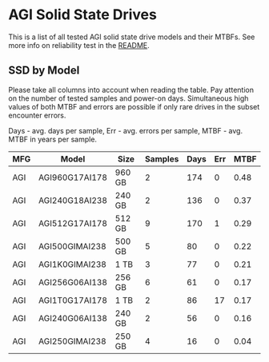AGI Solid State Drives
======================

This is a list of all tested AGI solid state drive models and their MTBFs. See
more info on reliability test in the [README](https://github.com/linuxhw/SMART).

SSD by Model
------------

Please take all columns into account when reading the table. Pay attention on the
number of tested samples and power-on days. Simultaneous high values of both MTBF
and errors are possible if only rare drives in the subset encounter errors.

Days - avg. days per sample,
Err  - avg. errors per sample,
MTBF - avg. MTBF in years per sample.

| MFG       | Model              | Size   | Samples | Days  | Err   | MTBF |
|-----------|--------------------|--------|---------|-------|-------|------|
| AGI       | AGI960G17AI178     | 960 GB | 2       | 174   | 0     | 0.48   |
| AGI       | AGI240G18AI238     | 240 GB | 2       | 136   | 0     | 0.37   |
| AGI       | AGI512G17AI178     | 512 GB | 9       | 170   | 1     | 0.29   |
| AGI       | AGI500GIMAI238     | 500 GB | 5       | 80    | 0     | 0.22   |
| AGI       | AGI1K0GIMAI238     | 1 TB   | 3       | 77    | 0     | 0.21   |
| AGI       | AGI256G06AI138     | 256 GB | 6       | 61    | 0     | 0.17   |
| AGI       | AGI1T0G17AI178     | 1 TB   | 2       | 86    | 17    | 0.17   |
| AGI       | AGI240G06AI138     | 240 GB | 2       | 56    | 0     | 0.16   |
| AGI       | AGI250GIMAI238     | 250 GB | 4       | 16    | 0     | 0.04   |
